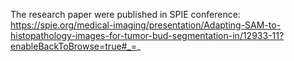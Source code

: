 
The research paper were published in SPIE conference:
https://spie.org/medical-imaging/presentation/Adapting-SAM-to-histopathology-images-for-tumor-bud-segmentation-in/12933-11?enableBackToBrowse=true#_=_


